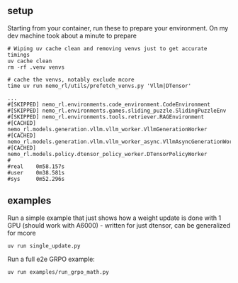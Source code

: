 ## setup
Starting from your container, run these to prepare your environment. On my dev machine took about a minute to prepare
```
# Wiping uv cache clean and removing venvs just to get accurate timings
uv cache clean
rm -rf .venv venvs

# cache the venvs, notably exclude mcore
time uv run nemo_rl/utils/prefetch_venvs.py 'Vllm|DTensor'

...
#[SKIPPED] nemo_rl.environments.code_environment.CodeEnvironment
#[SKIPPED] nemo_rl.environments.games.sliding_puzzle.SlidingPuzzleEnv
#[SKIPPED] nemo_rl.environments.tools.retriever.RAGEnvironment
#[CACHED] nemo_rl.models.generation.vllm.vllm_worker.VllmGenerationWorker
#[CACHED] nemo_rl.models.generation.vllm.vllm_worker_async.VllmAsyncGenerationWorker
#[CACHED] nemo_rl.models.policy.dtensor_policy_worker.DTensorPolicyWorker
#
#real    0m58.157s
#user    0m38.581s
#sys     0m52.296s
```

## examples

Run a simple example that just shows how a weight update is done with 1 GPU (should work with A6000) - written for just dtensor, can be generalized for mcore
```
uv run single_update.py
```

Run a full e2e GRPO example:
```
uv run examples/run_grpo_math.py
```
